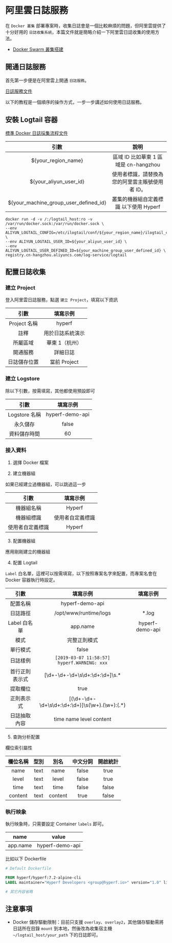 # 阿里雲日誌服務

在 `Docker 叢集` 部署專案時，收集日誌會是一個比較麻煩的問題，但阿里雲提供了十分好用的 `日誌收集系統`，本篇文件就是簡略介紹一下阿里雲日誌收集的使用方法。

* [Docker Swarm 叢集搭建](zh/tutorial/docker-swarm.md)

## 開通日誌服務

首先第一步便是在阿里雲上開通 `日誌服務`。

[日誌服務文件](https://help.aliyun.com/product/28958.html)

以下的教程是一個順序的操作方式，一步一步講述如何使用日誌服務。

## 安裝 Logtail 容器

[標準 Docker 日誌採集流程文件](https://help.aliyun.com/document_detail/66659.html)

|                 引數                  |                    說明                    |
|:-------------------------------------:|:------------------------------------------:|
|          ${your_region_name}          |     區域 ID 比如華東 1 區域是 cn-hangzhou     |
|        ${your_aliyun_user_id}         | 使用者標識，請替換為您的阿里雲主賬號使用者 ID。 |
| ${your_machine_group_user_defined_id} |   叢集的機器組自定義標識 以下使用 Hyperf   |

```
docker run -d -v /:/logtail_host:ro -v /var/run/docker.sock:/var/run/docker.sock \
--env ALIYUN_LOGTAIL_CONFIG=/etc/ilogtail/conf/${your_region_name}/ilogtail_config.json \
--env ALIYUN_LOGTAIL_USER_ID=${your_aliyun_user_id} \
--env ALIYUN_LOGTAIL_USER_DEFINED_ID=${your_machine_group_user_defined_id} \
registry.cn-hangzhou.aliyuncs.com/log-service/logtail
```

## 配置日誌收集

### 建立 Project

登入阿里雲日誌服務，點選 `建立 Project`，填寫以下資訊

|     引數     |     填寫示例     |
|:------------:|:----------------:|
| Project 名稱  |      hyperf      |
|     註釋     | 用於日誌系統演示 |
|   所屬區域   |  華東 1（杭州）   |
|   開通服務   |     詳細日誌     |
| 日誌儲存位置 |   當前 Project    |

### 建立 Logstore

除以下引數，按需填寫，其他都使用預設即可

|     引數     |     填寫示例     |
|:------------:|:---------------:|
| Logstore 名稱 | hyperf-demo-api |
|   永久儲存    |      false      |
| 資料儲存時間  |       60        |

### 接入資料

1. 選擇 Docker 檔案

2. 建立機器組

如果已經建立過機器組，可以跳過這一步

|      引數      |    填寫示例    |
|:-------------:|:-------------:|
|   機器組名稱    |     Hyperf    |
|   機器組標識    |  使用者自定義標識 |
|  使用者自定義標識  |     Hyperf    |

3. 配置機器組

應用剛剛建立的機器組

4. 配置 Logtail

`Label` 白名單，這裡可以按需填寫，以下按照專案名字來配置，而專案名會在 Docker 容器執行時設定。

|      引數      |                     填寫示例                      |    填寫示例     |
|:--------------:|:-------------------------------------------------:|:---------------:|
|    配置名稱    |                  hyperf-demo-api                  |                 |
|    日誌路徑    |               /opt/www/runtime/logs               |      *.log      |
|  Label 白名單   |                     app.name                      | hyperf-demo-api |
|      模式      |                   完整正則模式                    |                 |
|    單行模式    |                       false                       |                 |
|    日誌樣例    |     `[2019-03-07 11:58:57] hyperf.WARNING: xxx`     |                 |
| 首行正則表示式 |         \[\d+-\d+-\d+\s\d+:\d+:\d+\]\s.*          |                 |
|    提取欄位    |                       true                        |                 |
|   正則表示式   | \[(\d+-\d+-\d+\s\d+:\d+:\d+)\]\s(\w+)\.(\w+):(.*) |                 |
|  日誌抽取內容  |              time name level content              |                 |

5. 查詢分析配置

欄位索引屬性

| 欄位名稱 | 型別 |  別名   | 中文分詞 | 開啟統計 |
|:--------:|:----:|:-------:|:--------:|:--------:|
|   name   | text |  name   |  false   |   true   |
|  level   | text |  level  |  false   |   true   |
|   time   | text |  time   |  false   |  false   |
| content  | text | content |   true   |  false   |

### 執行映象

執行映象時，只需要設定 Container `labels` 即可。

|   name   |      value      |
|:--------:|:---------------:|
| app.name | hyperf-demo-api |

比如以下 Dockerfile

```Dockerfile
# Default Dockerfile

FROM hyperf/hyperf:7.2-alpine-cli
LABEL maintainer="Hyperf Developers <group@hyperf.io>" version="1.0" license="MIT" app.name="hyperf-demo-api"

# 其它內容省略
```

## 注意事項

- Docker 儲存驅動限制：目前只支援 `overlay`、`overlay2`，其他儲存驅動需將日誌所在目錄 `mount` 到本地，然後改為收集宿主機 `~/logtail_host/your_path` 下的日誌即可。




